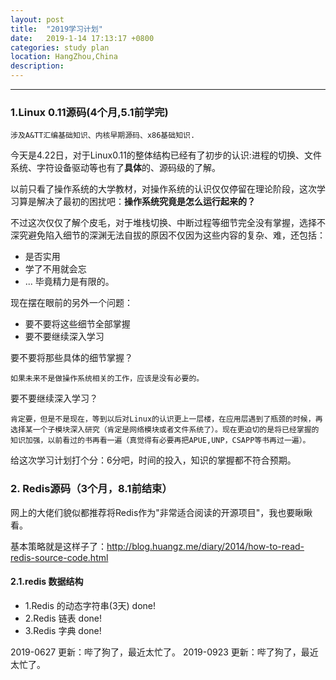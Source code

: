 ```yaml
---
layout: post
title:  "2019学习计划"
date:   2019-1-14 17:13:17 +0800
categories: study plan 
location: HangZhou,China 
description:  
---
```

---
### 1.Linux 0.11源码(4个月,5.1前学完)

```
涉及A&TT汇编基础知识、内核早期源码、x86基础知识.
```

今天是4.22日，对于Linux0.11的整体结构已经有了初步的认识:进程的切换、文件系统、字符设备驱动等也有了**具体**的、源码级的了解。

以前只看了操作系统的大学教材，对操作系统的认识仅仅停留在理论阶段，这次学习算是解决了最初的困扰吧：**操作系统究竟是怎么运行起来的？**

不过这次仅仅了解个皮毛，对于堆栈切换、中断过程等细节完全没有掌握，选择不深究避免陷入细节的深渊无法自拔的原因不仅因为这些内容的复杂、难，还包括：
* 是否实用
* 学了不用就会忘
* ...
毕竟精力是有限的。

现在摆在眼前的另外一个问题：
* 要不要将这些细节全部掌握
* 要不要继续深入学习

要不要将那些具体的细节掌握？
```
如果未来不是做操作系统相关的工作，应该是没有必要的。
```
要不要继续深入学习？
```
肯定要，但是不是现在，等到以后对Linux的认识更上一层楼，在应用层遇到了瓶颈的时候，再选择某一个子模块深入研究（肯定是网络模块或者文件系统了）。现在更迫切的是将已经掌握的知识加强，以前看过的书再看一遍（真觉得有必要再把APUE,UNP，CSAPP等书再过一遍）。
```

给这次学习计划打个分：6分吧，时间的投入，知识的掌握都不符合预期。

### 2. Redis源码（3个月，8.1前结束）
网上的大佬们貌似都推荐将Redis作为"非常适合阅读的开源项目"，我也要瞅瞅看。

基本策略就是这样子了：http://blog.huangz.me/diary/2014/how-to-read-redis-source-code.html

#### 2.1.redis 数据结构
* 1.Redis 的动态字符串(3天)  done!
* 2.Redis 链表  done!
* 3.Redis 字典  done!

2019-0627 更新：哔了狗了，最近太忙了。
2019-0923 更新：哔了狗了，最近太忙了。


